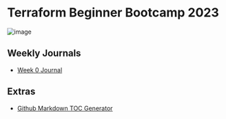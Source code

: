 # Terraform Beginner Bootcamp 2023

![image](https://github.com/FranceGall/terraform-beginner-bootcamp-2023/assets/35935505/926ca596-4cec-49e0-98c3-d371361818dc)

## Weekly Journals

- [Week 0 Journal](journal/Week0.md) 

## Extras
- [Github Markdown TOC Generator](https://ecotrust-canada.github.io/markdown-toc/)

